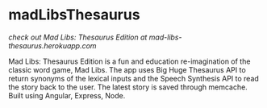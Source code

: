 # madLibsThesaurus
*check out Mad Libs: Thesaurus Edition at mad-libs-thesaurus.herokuapp.com*

Mad Libs: Thesaurus Edition is a fun and education re-imagination of the classic word game, Mad Libs. The app uses Big Huge Thesaurus API to return synonyms of the lexical inputs and the Speech Synthesis API to read the story back to the user. The latest story is saved through memcache. Built using Angular, Express, Node. 
